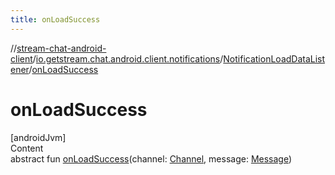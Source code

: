 ```yaml
---
title: onLoadSuccess
---
```

//[stream-chat-android-client](../../../index.md)/[io.getstream.chat.android.client.notifications](../index.md)/[NotificationLoadDataListener](index.md)/[onLoadSuccess](onLoadSuccess.md)



# onLoadSuccess  
[androidJvm]  
Content  
abstract fun [onLoadSuccess](onLoadSuccess.md)(channel: [Channel](../../io.getstream.chat.android.client.models/Channel/index.md), message: [Message](../../io.getstream.chat.android.client.models/Message/index.md))  



